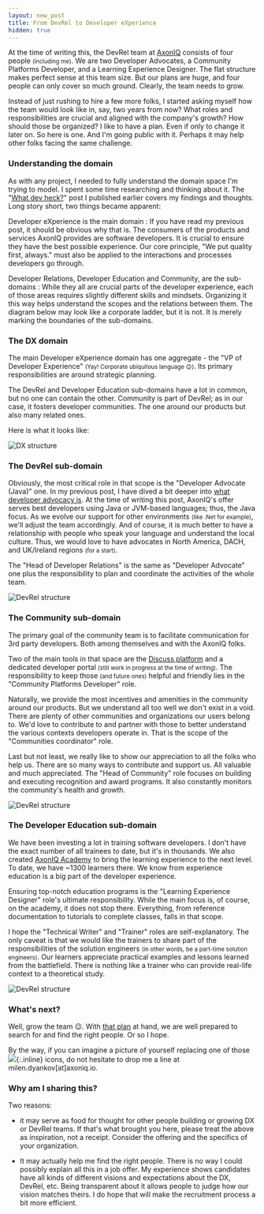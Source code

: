 ```yaml
---
layout: new_post
title: From DevRel to Developer eXperience
hidden: true
---
```


At the time of writing this, the DevRel team at [AxonIQ](https://axoniq.io) consists of four people <small>(including me)</small>. We are two Developer Advocates, a Community Platforms Developer, and a Learning Experience Designer. The flat structure makes perfect sense at this team size. But our plans are huge, and four people can only cover so much ground. Clearly, the team needs to grow.

Instead of just rushing to hire a few more folks, I started asking myself how the team would look like in, say, two years from now? What roles and responsibilities are crucial and aligned with the company's growth? How should those be organized? I like to have a plan. Even if only to change it later on. So here is one. And I'm going public with it. Perhaps it may help other folks facing the same challenge.

<!--more-->

### Understanding the domain

As with any project, I needed to fully understand the domain space I'm trying to model. I spent some time researching and thinking about it. The "[What dev heck?](/blog/2022/02/what_dev_heck/)" post I published earlier covers my findings and thoughts. Long story short, two things became apparent:

Developer eXperience is the main domain
: If you have read my previous post, it should be obvious why that is. The consumers of the products and services AxonIQ provides are software developers. It is crucial to ensure they have the best possible experience. Our core principle, "We put quality first, always." must also be applied to the interactions and processes developers go through.

Developer Relations, Developer Education and Community, are the sub-domains
: While they all are crucial parts of the developer experience, each of those areas requires slightly different skills and mindsets. Organizing it this way helps understand the scopes and the relations between them. The diagram below may look like a corporate ladder, but it is not. It is merely marking the boundaries of the sub-domains.


### The DX domain

The main Developer eXperience domain has one aggregate - the "VP of Developer Experience" <small>(Yay! Corporate ubiquitous language 😉)</small>. Its primary responsibilities are around strategic planning.

The DevRel and Developer Education sub-domains have a lot in common, but no one can contain the other. Community is part of DevRel; as in our case, it fosters developer communities. The one around our products but also many related ones.

Here is what it looks like:

![DX structure](/assets/2022-02-10-from_devrel_to_developer_experience/dx.png)


### The DevRel sub-domain

Obviously, the most critical role in that scope is the "Developer Advocate (Java)" one. In my previous post, I have dived a bit deeper into [what developer advocacy is](/blog/2022/01/what_dev_heck#developer-advocacy). At the time of writing this post, AxonIQ's offer serves best developers using Java or JVM-based languages; thus, the Java focus. As we evolve our support for other environments <small>(like .Net for example)</small>, we'll adjust the team accordingly. And of course, it is much better to have a relationship with people who speak your language and understand the local culture. Thus, we would love to have advocates in North America, DACH, and UK/Ireland regions <small>(for a start)</small>.

The "Head of Developer Relations" is the same as "Developer Advocate" one plus the responsibility to plan and coordinate the activities of the whole team.

![DevRel structure](/assets/2022-02-10-from_devrel_to_developer_experience/devrel.png)


### The Community sub-domain

The primary goal of the community team is to facilitate communication for 3rd party developers. Both among themselves and with the AxonIQ folks.

Two of the main tools in that space are the [Discuss platform](https://discuss.axoniq.io/) and a dedicated developer portal <small>(still work in progress at the time of writing)</small>. The responsibility to keep those <small>(and future ones)</small> helpful and friendly lies in the "Community Platforms Developer" role.

Naturally, we provide the most incentives and amenities in the community around our products. But we understand all too well we don't exist in a void. There are plenty of other communities and organizations our users belong to. We'd love to contribute to and partner with those to better understand the various contexts developers operate in. That is the scope of the "Communities coordinator" role.

Last but not least, we really like to show our appreciation to all the folks who help us. There are so many ways to contribute and support us. All valuable and much appreciated. The "Head of Community" role focuses on building and executing recognition and award programs. It also constantly monitors the community's health and growth.


![DevRel structure](/assets/2022-02-10-from_devrel_to_developer_experience/community.png)


### The Developer Education sub-domain

We have been investing a lot in training software developers. I don't have the exact number of all trainees to date, but it's in thousands. We also created [AxonIQ Academy](https://academy.axoniq.io/) to bring the learning experience to the next level. To date, we have ~1300 learners there. We know from experience education is a big part of the developer experience.

Ensuring top-notch education programs is the "Learning Experience Designer" role's ultimate responsibility. While the main focus is, of course, on the academy, it does not stop there. Everything, from reference documentation to tutorials to complete classes, falls in that scope.

I hope the "Technical Writer" and "Trainer" roles are self-explanatory. The only caveat is that we would like the trainers to share part of the responsibilities of the solution engineers <small>(in other words, be a part-time solution engineers)</small>. Our learners appreciate practical examples and lessons learned from the battlefield. There is nothing like a trainer who can provide real-life context to a theoretical study.


![DevRel structure](/assets/2022-02-10-from_devrel_to_developer_experience/education.png)

### What's next?

Well, grow the team 😉. With [that plan](https://www.mindomo.com/mindmap/developer-experience-team-a624d1da224d4489b88bc61f8bc21270) at hand, we are well prepared to search for and find the right people. Or so I hope.

By the way, if you can imagine a picture of yourself replacing one of those ![](https://cdn2.iconfinder.com/data/icons/business-communication-1/100/business_employee_add_addition_sum_hire_new-20.png){:.inline} icons, do not hesitate to drop me a line at milen.dyankov[at]axoniq.io.

### Why am I sharing this?

Two reasons:

 - it may serve as food for thought for other people building or growing DX or DevRel teams. If that's what brought you here, please treat the above as inspiration, not a receipt. Consider the offering and the specifics of your organization.

 - It may actually help me find the right people. There is no way I could possibly explain all this in a job offer. My experience shows candidates have all kinds of different visions and expectations about the DX, DevRel, etc. Being transparent about it allows people to judge how our vision matches theirs. I do hope that will make the recruitment process a bit more efficient.



